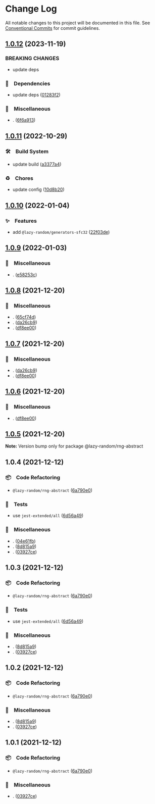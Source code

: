 # Change Log

All notable changes to this project will be documented in this file.
See [Conventional Commits](https://conventionalcommits.org) for commit guidelines.

## [1.0.12](https://github.com/bluelovers/ws-random/compare/@lazy-random/rng-abstract@1.0.11...@lazy-random/rng-abstract@1.0.12) (2023-11-19)


### BREAKING CHANGES

* update deps



### 📌　Dependencies

* update deps ([01283f2](https://github.com/bluelovers/ws-random/commit/01283f2965c23c70d2e3c2d3cbdedbfe55df51e5))


### 🔖　Miscellaneous

* . ([6f6a913](https://github.com/bluelovers/ws-random/commit/6f6a9134e94200862ac5956980cf7046fd9aadac))



## [1.0.11](https://github.com/bluelovers/ws-random/compare/@lazy-random/rng-abstract@1.0.10...@lazy-random/rng-abstract@1.0.11) (2022-10-29)



### 🛠　Build System

* update build ([a3377a4](https://github.com/bluelovers/ws-random/commit/a3377a45f6e3895378d1b633d02a501464836ea1))


### ♻️　Chores

* update config ([10d8b20](https://github.com/bluelovers/ws-random/commit/10d8b20d2ebc76491ac971bf8b9280f66285e056))



## [1.0.10](https://github.com/bluelovers/ws-random/compare/@lazy-random/rng-abstract@1.0.9...@lazy-random/rng-abstract@1.0.10) (2022-01-04)


### ✨　Features

* add `@lazy-random/generators-sfc32` ([22f03de](https://github.com/bluelovers/ws-random/commit/22f03de92ba1dc7f165db4c0a94524a386214dbd))





## [1.0.9](https://github.com/bluelovers/ws-random/compare/@lazy-random/rng-abstract@1.0.8...@lazy-random/rng-abstract@1.0.9) (2022-01-03)


### 🔖　Miscellaneous

* . ([e58253c](https://github.com/bluelovers/ws-random/commit/e58253c60984cc3947069ea4ae2eb1924cd2940e))





## [1.0.8](https://github.com/bluelovers/ws-random/compare/@lazy-random/rng-abstract@1.0.4...@lazy-random/rng-abstract@1.0.8) (2021-12-20)


### 🔖　Miscellaneous

* . ([65cf74d](https://github.com/bluelovers/ws-random/commit/65cf74d7a39b1399cff63dd748ea79d8c0fb9a85))
* . ([da26cb9](https://github.com/bluelovers/ws-random/commit/da26cb9a5e422be346b27b7ff834d2a1a3bbe434))
* . ([df8ee00](https://github.com/bluelovers/ws-random/commit/df8ee0035628a6e2ca218f15429ab85880721f73))





## [1.0.7](https://github.com/bluelovers/ws-random/compare/@lazy-random/rng-abstract@1.0.4...@lazy-random/rng-abstract@1.0.7) (2021-12-20)


### 🔖　Miscellaneous

* . ([da26cb9](https://github.com/bluelovers/ws-random/commit/da26cb9a5e422be346b27b7ff834d2a1a3bbe434))
* . ([df8ee00](https://github.com/bluelovers/ws-random/commit/df8ee0035628a6e2ca218f15429ab85880721f73))





## [1.0.6](https://github.com/bluelovers/ws-random/compare/@lazy-random/rng-abstract@1.0.4...@lazy-random/rng-abstract@1.0.6) (2021-12-20)


### 🔖　Miscellaneous

* . ([df8ee00](https://github.com/bluelovers/ws-random/commit/df8ee0035628a6e2ca218f15429ab85880721f73))





## [1.0.5](https://github.com/bluelovers/ws-random/compare/@lazy-random/rng-abstract@1.0.4...@lazy-random/rng-abstract@1.0.5) (2021-12-20)

**Note:** Version bump only for package @lazy-random/rng-abstract





## 1.0.4 (2021-12-12)


### 📦　Code Refactoring

* `@lazy-random/rng-abstract` ([6a790e0](https://github.com/bluelovers/ws-random/commit/6a790e0ed86172894c7e19aea599c87cf211c422))


### 🚨　Tests

* use `jest-extended/all` ([6d56a49](https://github.com/bluelovers/ws-random/commit/6d56a49e94ec701cd8744632a04871cba4e59ea8))


### 🔖　Miscellaneous

* . ([04e61fb](https://github.com/bluelovers/ws-random/commit/04e61fb160f654f1f2f6efe95f63d900ed2449e3))
* . ([8d815a9](https://github.com/bluelovers/ws-random/commit/8d815a9451f12cabc9b81680e463d429c45f2506))
* . ([03927ce](https://github.com/bluelovers/ws-random/commit/03927ce7eeb7c7480f1ad2a6c2cf92b9c3f7dddd))





## 1.0.3 (2021-12-12)


### 📦　Code Refactoring

* `@lazy-random/rng-abstract` ([6a790e0](https://github.com/bluelovers/ws-random/commit/6a790e0ed86172894c7e19aea599c87cf211c422))


### 🚨　Tests

* use `jest-extended/all` ([6d56a49](https://github.com/bluelovers/ws-random/commit/6d56a49e94ec701cd8744632a04871cba4e59ea8))


### 🔖　Miscellaneous

* . ([8d815a9](https://github.com/bluelovers/ws-random/commit/8d815a9451f12cabc9b81680e463d429c45f2506))
* . ([03927ce](https://github.com/bluelovers/ws-random/commit/03927ce7eeb7c7480f1ad2a6c2cf92b9c3f7dddd))





## 1.0.2 (2021-12-12)


### 📦　Code Refactoring

* `@lazy-random/rng-abstract` ([6a790e0](https://github.com/bluelovers/ws-random/commit/6a790e0ed86172894c7e19aea599c87cf211c422))


### 🔖　Miscellaneous

* . ([8d815a9](https://github.com/bluelovers/ws-random/commit/8d815a9451f12cabc9b81680e463d429c45f2506))
* . ([03927ce](https://github.com/bluelovers/ws-random/commit/03927ce7eeb7c7480f1ad2a6c2cf92b9c3f7dddd))





## 1.0.1 (2021-12-12)


### 📦　Code Refactoring

* `@lazy-random/rng-abstract` ([6a790e0](https://github.com/bluelovers/ws-random/commit/6a790e0ed86172894c7e19aea599c87cf211c422))


### 🔖　Miscellaneous

* . ([03927ce](https://github.com/bluelovers/ws-random/commit/03927ce7eeb7c7480f1ad2a6c2cf92b9c3f7dddd))
